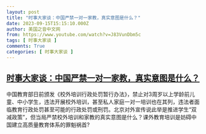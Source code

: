 ```yaml
---
layout: post
title: "时事大家谈：中国严禁一对一家教，真实意图是什么？"
date: 2023-09-15T15:15:10.000Z
author: 美国之音中文网
from: https://www.youtube.com/watch?v=J83VunDbm5c
tags: [ 时事大家谈 ]
comments: True
categories: [ 时事大家谈 ]
---
```

<!--1694790910000-->
[时事大家谈：中国严禁一对一家教，真实意图是什么？](https://www.youtube.com/watch?v=J83VunDbm5c)
------

<div>
中国教育部日前颁发《校外培训行政处罚暂行办法》，禁止对3周岁以上学龄前儿童、中小学生，违法开展校外培训，甚至私人家庭一对一培训也在其列，违法者面临教育行政处罚甚至可能的行政处罚或刑罚。北京对外宣传说此举是推进学生“双减政策”，但当局严禁校外培训和家教的真实意图是什么？课外教育培训是妨碍中国建立高质量教育体系的罪魁祸首?
</div>
